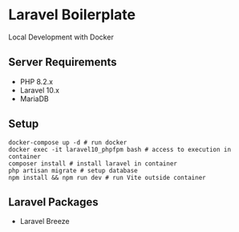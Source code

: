 # Laravel Boilerplate 
Local Development with Docker 

## Server Requirements
- PHP 8.2.x
- Laravel 10.x
- MariaDB

## Setup

```shell
docker-compose up -d # run docker
docker exec -it laravel10_phpfpm bash # access to execution in container
composer install # install laravel in container
php artisan migrate # setup database
npm install && npm run dev # run Vite outside container
```

## Laravel Packages
- Laravel Breeze